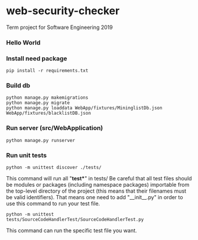# web-security-checker
Term project for Software Engineering 2019


### Hello World


### Install need package
``
pip install -r requirements.txt
``

### Build db
```
python manage.py makemigrations
python manage.py migrate
python manage.py loaddata WebApp/fixtures/MininglistDb.json WebApp/fixtures/blacklistDB.json  
```


### Run server (src/WebApplication)
``
python manage.py runserver 
``

### Run unit tests
``
python -m unittest discover ./tests/
``

This command will run all "**test\***" in tests/
Be careful that all test files should be modules or packages (including namespace packages) importable from the top-level directory of the project (this means that their filenames must be valid identifiers).
That means one need to add "\_\_init\_\_.py" in order to use this command to run your test file.

``
python -m unittest tests/SourceCodeHandlerTest/SourceCodeHandlerTest.py
``

This command can run the specific test file you want.





